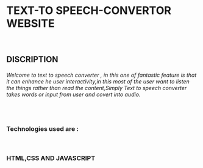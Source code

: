<H1>TEXT-TO SPEECH-CONVERTOR WEBSITE </H1><BR>
<h2>DISCRIPTION</h2>
<H6> Welcome to text to speech converter , in this one of fantastic feature  is that it can 
enhance he user interactivity,in this most of the user want to listen the things 
rather than read the content,Simply Text to speech converter takes words or input 
from user and covert into audio.</H6>
<BR>
<h3>Technologies used are :</h3>
<br>
<h3>HTML,CSS AND JAVASCRIPT</h3>
